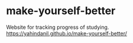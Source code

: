 # make-yourself-better
Website for tracking progress of studying.
https://yahindanil.github.io/make-yourself-better/
